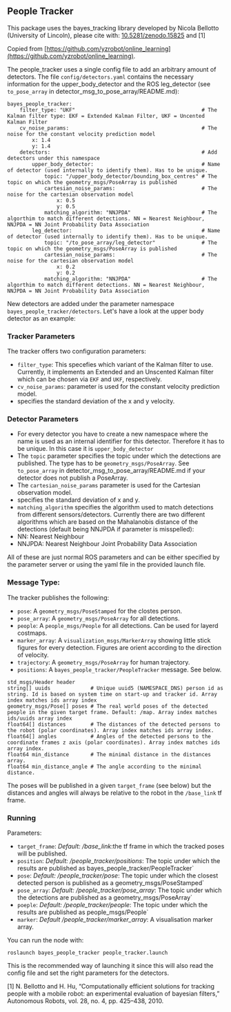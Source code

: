 ## People Tracker
This package uses the bayes_tracking library developed by Nicola Bellotto (University of Lincoln), please cite with: [10.5281/zenodo.15825](https://zenodo.org/record/15825) and [1]

Copied from [https://github.com/yzrobot/online_learning](https://github.com/yzrobot/online_learning).

The people_tracker uses a single config file to add an arbitrary amount of detectors. The file `config/detectors.yaml` contains the necessary information for the upper_body_detector and the ROS leg_detector (see `to_pose_array` in detector_msg_to_pose_array/README.md):

```
bayes_people_tracker:
    filter_type: "UKF"                                         # The Kalman filter type: EKF = Extended Kalman Filter, UKF = Uncented Kalman Filter
    cv_noise_params:                                           # The noise for the constant velocity prediction model
        x: 1.4
        y: 1.4
    detectors:                                                 # Add detectors under this namespace
        upper_body_detector:                                   # Name of detector (used internally to identify them). Has to be unique.
            topic: "/upper_body_detector/bounding_box_centres" # The topic on which the geometry_msgs/PoseArray is published
            cartesian_noise_params:                            # The noise for the cartesian observation model
                x: 0.5
                y: 0.5
            matching_algorithm: "NNJPDA"                       # The algorthim to match different detections. NN = Nearest Neighbour, NNJPDA = NN Joint Probability Data Association
        leg_detector:                                          # Name of detector (used internally to identify them). Has to be unique.
            topic: "/to_pose_array/leg_detector"               # The topic on which the geometry_msgs/PoseArray is published
            cartesian_noise_params:                            # The noise for the cartesian observation model
                x: 0.2
                y: 0.2
            matching_algorithm: "NNJPDA"                       # The algorthim to match different detections. NN = Nearest Neighbour, NNJPDA = NN Joint Probability Data Association
```

New detectors are added under the parameter namespace `bayes_people_tracker/detectors`. Let's have a look at the upper body detector as an example:

### Tracker Parameters

The tracker offers two configuration parameters:
* `filter_type`: This specefies which variant of the Kalman filter to use. Currently, it implements an Extended and an Unscented Kalman filter which can be chosen via `EKF` and `UKF`, respectively.
* `cv_noise_params`: parameter is used for the constant velocity prediction model.
 * specifies the standard deviation of the x and y velocity.

### Detector Parameters

* For every detector you have to create a new namespace where the name is used as an internal identifier for this detector. Therefore it has to be unique. In this case it is `upper_body_detector`
* The `topic` parameter specifies the topic under which the detections are published. The type has to be `geometry_msgs/PoseArray`. See `to_pose_array` in detector_msg_to_pose_array/README.md if your detector does not publish a PoseArray.
* The `cartesian_noise_params` parameter is used for the Cartesian observation model.
 * specifies the standard deviation of x and y.
* `matching_algorithm` specifies the algorithm used to match detections from different sensors/detectors. Currently there are two different algorithms which are based on the Mahalanobis distance of the detections (default being NNJPDA if parameter is misspelled):
 * NN: Nearest Neighbour
 * NNJPDA: Nearest Neighbour Joint Probability Data Association

All of these are just normal ROS parameters and can be either specified by the parameter server or using the yaml file in the provided launch file.

### Message Type:

The tracker publishes the following:
* `pose`: A `geometry_msgs/PoseStamped` for the clostes person.
* `pose_array`: A `geometry_msgs/PoseArray` for all detections.
* `people`: A `people_msgs/People` for all detections. Can be used for layerd costmaps.
* `marker_array`: A `visualization_msgs/MarkerArray` showing little stick figures for every detection. Figures are orient according to the direction of velocity.
* `trajectory`: A `geometry_msgs/PoseArray` for human trajectory.
* `positions`: A `bayes_people_tracker/PeopleTracker` message. See below. 

```
std_msgs/Header header
string[] uuids             # Unique uuid5 (NAMESPACE_DNS) person id as string. Id is based on system time on start-up and tracker id. Array index matches ids array index
geometry_msgs/Pose[] poses # The real world poses of the detected people in the given target frame. Default: /map. Array index matches ids/uuids array index
float64[] distances        # The distances of the detected persons to the robot (polar coordinates). Array index matches ids array index.
float64[] angles           # Angles of the detected persons to the coordinate frames z axis (polar coordinates). Array index matches ids array index.
float64 min_distance       # The minimal distance in the distances array.
float64 min_distance_angle # The angle according to the minimal distance.
```

The poses will be published in a given `target_frame` (see below) but the distances and angles will always be relative to the robot in the `/base_link` tf frame.

### Running
Parameters:

* `target_frame`: _Default: /base_link_:the tf frame in which the tracked poses will be published. 
* `position`: _Default: /people_tracker/positions_: The topic under which the results are published as bayes_people_tracker/PeopleTracker`
* `pose`: _Default: /people_tracker/pose_: The topic under which the closest detected person is published as a geometry_msgs/PoseStamped`
* `pose_array`: _Default: /people_tracker/pose_array_: The topic under which the detections are published as a geometry_msgs/PoseArray`
* `poeple`: _Default: /people_tracker/people_: The topic under which the results are published as people_msgs/People`
* `marker`: _Default /people_tracker/marker_array_: A visualisation marker array.

You can run the node with:

```
roslaunch bayes_people_tracker people_tracker.launch
```

This is the recommended way of launching it since this will also read the config file and set the right parameters for the detectors.

[1] N. Bellotto and H. Hu, “Computationally efficient solutions for tracking people with a mobile robot: an experimental evaluation of bayesian filters,” Autonomous Robots, vol. 28, no. 4, pp. 425–438, 2010.
